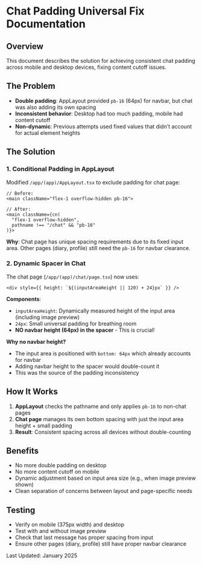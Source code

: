 # Chat Padding Universal Fix Documentation

## Overview
This document describes the solution for achieving consistent chat padding across mobile and desktop devices, fixing content cutoff issues.

## The Problem
- **Double padding**: AppLayout provided `pb-16` (64px) for navbar, but chat was also adding its own spacing
- **Inconsistent behavior**: Desktop had too much padding, mobile had content cutoff
- **Non-dynamic**: Previous attempts used fixed values that didn't account for actual element heights

## The Solution

### 1. Conditional Padding in AppLayout
Modified `/app/(app)/AppLayout.tsx` to exclude padding for chat page:

```tsx
// Before:
<main className="flex-1 overflow-hidden pb-16">

// After:
<main className={cn(
  "flex-1 overflow-hidden",
  pathname !== "/chat" && "pb-16"
)}>
```

**Why**: Chat page has unique spacing requirements due to its fixed input area. Other pages (diary, profile) still need the `pb-16` for navbar clearance.

### 2. Dynamic Spacer in Chat
The chat page (`/app/(app)/chat/page.tsx`) now uses:

```tsx
<div style={{ height: `${(inputAreaHeight || 120) + 24}px` }} />
```

**Components**:
- `inputAreaHeight`: Dynamically measured height of the input area (including image preview)
- `24px`: Small universal padding for breathing room
- **NO navbar height (64px) in the spacer** - This is crucial!

**Why no navbar height?**
- The input area is positioned with `bottom: 64px` which already accounts for navbar
- Adding navbar height to the spacer would double-count it
- This was the source of the padding inconsistency

## How It Works

1. **AppLayout** checks the pathname and only applies `pb-16` to non-chat pages
2. **Chat page** manages its own bottom spacing with just the input area height + small padding
3. **Result**: Consistent spacing across all devices without double-counting

## Benefits
- No more double padding on desktop
- No more content cutoff on mobile  
- Dynamic adjustment based on input area size (e.g., when image preview shown)
- Clean separation of concerns between layout and page-specific needs

## Testing
- Verify on mobile (375px width) and desktop
- Test with and without image preview
- Check that last message has proper spacing from input
- Ensure other pages (diary, profile) still have proper navbar clearance

Last Updated: January 2025